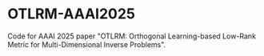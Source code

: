 # OTLRM-AAAI2025
Code for AAAI 2025 paper "OTLRM: Orthogonal Learning-based Low-Rank Metric for Multi-Dimensional Inverse Problems".
